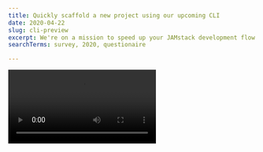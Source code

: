 ```yaml
---
title: Quickly scaffold a new project using our upcoming CLI
date: 2020-04-22
slug: cli-preview
excerpt: We're on a mission to speed up your JAMstack development flow and one of the tools to that end is our home-grown cli. Setting up your Vue/Gridsome projects has never been so smooth. Smooth as Jam actually.
searchTerms: survey, 2020, questionaire

---
```

<video src="/cli-small.m4v" autoplay loop class=""></video>
